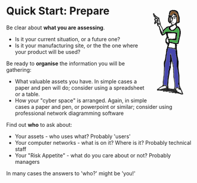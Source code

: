# <img src="Preparing.png" style="float:right; width:25%"/>Quick Start: Prepare 

Be clear about **what you are assessing**. 
  * Is it your current situation, or a future one?
  * Is it your manufacturing site, or the the one where your product will be used?

Be ready to **organise** the information you will be gathering:
  * What valuable assets you have. In simple cases a paper and pen will do; consider using a spreadsheet or a table.  
  * How your "cyber space" is arranged. Again, in simple cases a paper and pen, or powerpoint or similar; consider using professional network diagramming software

Find out **who** to ask about:
  * Your assets - who uses what? Probably 'users'
  * Your computer networks - what is on it? Where is it? Probably technical staff
  * Your "Risk Appetite" -  what do you care about or not? Probably managers

In many cases the answers to 'who?' might be 'you!'

